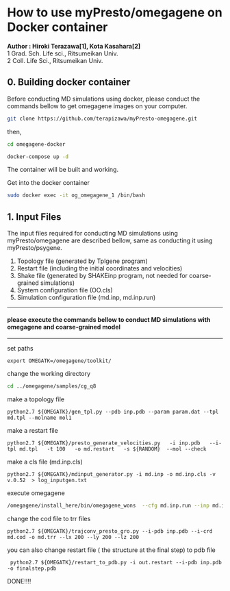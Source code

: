# How to use myPresto/omegagene on Docker container

**Author : Hiroki Terazawa[1], Kota Kasahara[2]**
<br>
1 Grad. Sch. Life sci., Ritsumeikan Univ.
<br>
2 Coll. Life Sci., Ritsumeikan Univ.

## 0. Building docker container

Before conducting MD simulations using docker, please conduct the commands bellow to get omegagene images on your computer.

```sh
git clone https://github.com/terapizawa/myPresto-omegagene.git
```
then,

```sh
cd omegagene-docker
```
```sh
docker-compose up -d
```
The container will be built and working.

Get into the docker container

```sh
sudo docker exec -it og_omegagene_1 /bin/bash
```

## 1. Input Files

The input files required for conducting MD simulations using myPresto/omegagene are described bellow, same as conducting it using myPresto/psygene.

1. Topology file (generated by Tplgene program)
2. Restart file (including the initial coordinates and velocities)
3. Shake file (generated by SHAKEinp program, not needed for coarse-grained simulations)
4. System configuration file (OO.cls)
5. Simulation configuration file (md.inp, md.inp.run)

___
#### please execute the commands bellow to conduct MD simulations with omegagene and coarse-grained model
___

set  paths

```
export OMEGATK=/omegagene/toolkit/
```
change the working directory
```sh
cd ../omegagene/samples/cg_q8
```
make a topology file
```
python2.7 ${OMEGATK}/gen_tpl.py --pdb inp.pdb --param param.dat --tpl md.tpl --molname mol1
```
make a restart file
```
python2.7 ${OMEGATK}/presto_generate_velocities.py   -i inp.pdb   --i-tpl md.tpl   -t 100   -o md.restart   -s ${RANDOM}  --mol --check
```
make a cls file (md.inp.cls)
```
python2.7 ${OMEGATK}/mdinput_generator.py -i md.inp -o md.inp.cls -v v.0.52  > log_inputgen.txt
```
execute omegagene
```sh
/omegagene/install_here/bin/omegagene_wons  --cfg md.inp.run --inp md.inp.cls > md.out
```

change the cod file to trr files

```
python2.7 ${OMEGATK}/trajconv_presto_gro.py --i-pdb inp.pdb --i-crd md.cod -o md.trr --lx 200 --ly 200 --lz 200
```

you can also change restart file ( the structure at the final step) to pdb file
```
 python2.7 ${OMEGATK}/restart_to_pdb.py -i out.restart --i-pdb inp.pdb -o finalstep.pdb
```


DONE!!!!
